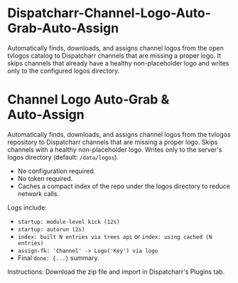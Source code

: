 # Dispatcharr-Channel-Logo-Auto-Grab-Auto-Assign
Automatically finds, downloads, and assigns channel logos from the open tvlogos catalog to Dispatcharr channels that are missing a proper logo. It skips channels that already have a healthy non-placeholder logo and writes only to the configured logos directory.


# Channel Logo Auto‑Grab & Auto‑Assign

Automatically finds, downloads, and assigns channel logos from the tvlogos repository to Dispatcharr channels that are missing a proper logo.
Skips channels with a healthy non-placeholder logo. Writes only to the server's logos directory (default: `/data/logos`).

- No configuration required.
- No token required.
- Caches a compact index of the repo under the logos directory to reduce network calls.

Logs include:
- `startup: module-level kick (12s)`
- `startup: autorun (2s)`
- `index: built N entries via trees api` or `index: using cached (N entries)`
- `assign-fk: 'Channel' -> Logo('Key') via logo`
- Final `done: {...}` summary.

Instructions:
Download the zip file and import in Dispatcharr's Plugins tab.
